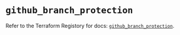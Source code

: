# `github_branch_protection`

Refer to the Terraform Registory for docs: [`github_branch_protection`](https://registry.terraform.io/providers/integrations/github/5.35.0/docs/resources/branch_protection).
